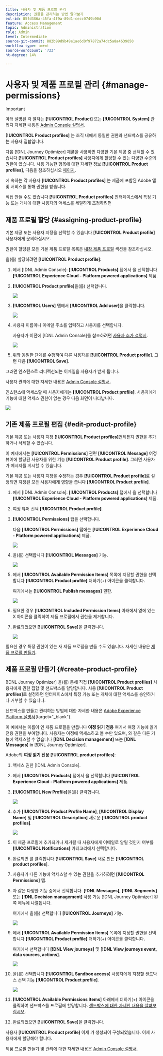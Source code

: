 ```yaml
---
title: 사용자 및 제품 프로필 관리
description: 권한을 관리하는 방법 알아보기
exl-id: 85fd386a-45fa-4f9a-89d1-cecc0749b90d
feature: Access Management
topic: Administration
role: Admin
level: Intermediate
source-git-commit: 882b99d9b49e1ae6d0f97872a74dc5a8a4639050
workflow-type: tm+mt
source-wordcount: '723'
ht-degree: 14%

---
```


# 사용자 및 제품 프로필 관리 {#manage-permissions}

>[!IMPORTANT]
>
> 아래 설명된 각 절차는 **[!UICONTROL Product]** 또는 **[!UICONTROL System]** 관리자 자세한 내용은 [Admin Console 설명서](https://helpx.adobe.com/enterprise/admin-guide.html/enterprise/using/admin-roles.ug.html).

**[!UICONTROL Product profiles]** 는 조직 내에서 동일한 권한과 샌드박스를 공유하는 사용자 집합입니다.

다음 [!DNL Journey Optimizer] 제품을 사용하면 다양한 기본 제공 중 선택할 수 있습니다 **[!UICONTROL Product profiles]** 사용자에게 할당할 수 있는 다양한 수준의 권한이 있습니다. 사용 가능한 항목에 대한 자세한 정보 **[!UICONTROL Product profiles]**, 다음을 참조하십시오 [페이지](ootb-product-profiles.md).

에 속하는 각 사용자 **[!UICONTROL Product profiles]** 는 제품에 포함된 Adobe 앱 및 서비스를 통해 권한을 받습니다.

직접 만들 수도 있습니다 **[!UICONTROL Product profiles]** 인터페이스에서 특정 기능 또는 개체에 대한 사용자의 액세스를 세밀하게 조정하려면

## 제품 프로필 할당 {#assigning-product-profile}

기본 제공 또는 사용자 지정을 선택할 수 있습니다 **[!UICONTROL Product profile]** 사용자에게 문의하십시오.

권한이 할당된 모든 기본 제품 프로필 목록은 [내장 제품 프로필](ootb-product-profiles.md) 섹션을 참조하십시오.

을(를) 할당하려면 **[!UICONTROL Product profile]**:

1. 에서 [!DNL Admin Console]: **[!UICONTROL Products]** 탭에서 을 선택합니다 **[!UICONTROL Experience Cloud - Platform powered applications]** 제품.

1. **[!UICONTROL Product profile]**&#x200B;을(를) 선택합니다. 

   ![](assets/do-not-localize/access_control_2.png)

1. **[!UICONTROL Users]** 탭에서 **[!UICONTROL Add user]**&#x200B;을 클릭합니다.

   ![](assets/do-not-localize/access_control_3.png)

1. 사용자 이름이나 이메일 주소를 입력하고 사용자를 선택합니다.

   사용자가 이전에 [!DNL Admin Console]를 참조하려면 [사용자 추가 설명서](https://helpx.adobe.com/enterprise/admin-guide.html/enterprise/using/manage-users-individually.ug.html#add-users).

   ![](assets/do-not-localize/access_control_4.png)

1. 위와 동일한 단계를 수행하여 다른 사용자를 **[!UICONTROL Product profile]**. 그런 다음 **[!UICONTROL Save]**.

그러면 인스턴스로 리디렉션되는 이메일을 사용자가 받게 됩니다.

사용자 관리에 대한 자세한 내용은 [Admin Console 설명서](https://helpx.adobe.com/enterprise/admin-guide.html/enterprise/using/manage-users-individually.ug.html).

인스턴스에 액세스할 때 사용자에게는 **[!UICONTROL Product profile]**. 사용자에게 기능에 대한 액세스 권한이 없는 경우 다음 화면이 나타납니다.

![](assets/do-not-localize/access_control_1.png)

## 기존 제품 프로필 편집 {#edit-product-profile}

기본 제공 또는 사용자 지정 **[!UICONTROL Product profiles]**&#x200B;언제든지 권한을 추가하거나 삭제할 수 있습니다.

이 예제에서는 **[!UICONTROL Permissions]** 관련 **[!UICONTROL Message]** 여정 뷰어에 할당된 사용자를 위한 기능 **[!UICONTROL Product profile]**. 그러면 사용자가 메시지를 게시할 수 있습니다.

기본 제공 또는 사용자 지정을 수정하는 경우 **[!UICONTROL Product profile]**&#x200B;로 설정되면 지정된 모든 사용자에게 영향을 줍니다 **[!UICONTROL Product profile]**.

1. 에서 [!DNL Admin Console]: **[!UICONTROL Products]** 탭에서 을 선택합니다 **[!UICONTROL Experience Cloud - Platform powered applications]** 제품.

1. 여정 뷰어 선택 **[!UICONTROL Product profile]**.

1. **[!UICONTROL Permissions]** 탭을 선택합니다. 

   다음 **[!UICONTROL Permissions]** 탭에는 **[!UICONTROL Experience Cloud - Platform powered applications]** 제품.

   ![](assets/do-not-localize/access_control_5.png)

1. 을(를) 선택합니다 **[!UICONTROL Messages]** 기능.

   ![](assets/do-not-localize/access_control_6.png)

1. 에서 **[!UICONTROL Available Permission Items]** 목록에 지정할 권한을 선택합니다 **[!UICONTROL Product profile]** 더하기(+) 아이콘을 클릭합니다.

   여기에서는 **[!UICONTROL Publish messages]** 권한.

   ![](assets/do-not-localize/access_control_7.png)

1. 필요한 경우 **[!UICONTROL Included Permission Items]** 아래에서 옆에 있는 X 아이콘을 클릭하여 제품 프로필에서 권한을 제거합니다.

1. 완료되었으면 **[!UICONTROL Save]**&#x200B;을 클릭합니다.

   ![](assets/do-not-localize/access_control_8.png)

필요한 경우 특정 권한이 있는 새 제품 프로필을 만들 수도 있습니다. 자세한 내용은 [제품 프로필 만들기](#create-product-profile).

## 제품 프로필 만들기 {#create-product-profile}

[!DNL Journey Optimizer] 을(를) 통해 직접 **[!UICONTROL Product profiles]** 사용자에게 권한 집합 및 샌드박스를 할당합니다. 사용 **[!UICONTROL Product profiles]**&#x200B;로 설정하면 인터페이스에서 특정 기능 또는 개체에 대한 액세스를 승인하거나 거부할 수 있습니다.

샌드박스를 만들고 관리하는 방법에 대한 자세한 내용은 [Adobe Experience Platform 설명서](https://experienceleague.adobe.com/docs/experience-platform/sandbox/ui/user-guide.html?lang=ko-KR){target=&quot;_blank&quot;}.

이 예에서는 이름이 인 제품 프로필을 만듭니다 **여정 읽기 전용** 여기서 여정 기능에 읽기 전용 권한을 부여합니다. 사용자는 여정에 액세스하고 볼 수만 있으며, 와 같은 다른 기능에 액세스할 수 없습니다 **[!DNL  Decision management]** 또는 **[!DNL Messages]** in [!DNL Journey Optimizer].

Adobe의 **여정 읽기 전용** **[!UICONTROL product profiles]**:

1. 액세스 권한 [!DNL Admin Console].

1. 에서 **[!UICONTROL Products]** 탭에서 을 선택합니다 **[!UICONTROL Experience Cloud - Platform powered applications]** 제품.

1. **[!UICONTROL New Profile]**&#x200B;을(를) 클릭합니다.

   ![](assets/do-not-localize/access_control_9.png)

1. 추가 **[!UICONTROL Product Profile Name]**, **[!UICONTROL Display Name]** 및 **[!UICONTROL Description]** 새로운 **[!UICONTROL product profiles]**.

   ![](assets/do-not-localize/access_control_10.png)

1. 이 제품 프로필에 추가되거나 제거될 때 사용자에게 이메일로 알릴 것인지 여부를 **[!UICONTROL Notifications]** 카테고리에서 선택합니다.

1. 완료되면 를 클릭합니다 **[!UICONTROL Save]** 새로 만든 **[!UICONTROL product profiles]**.

1. 사용자가 다른 기능에 액세스할 수 있는 권한을 추가하려면 **[!UICONTROL Permissions]** 탭.

1. 과 같은 다양한 기능 중에서 선택합니다. **[!DNL Messages]**, **[!DNL Segments]** 또는 **[!DNL Decision management]** 사용 가능 [!DNL Journey Optimizer] 왼쪽 메뉴에 나열됩니다.

   여기에서 을(를) 선택합니다 **[!UICONTROL Journeys]** 기능.

   ![](assets/do-not-localize/access_control_11.png)

1. 에서 **[!UICONTROL Available Permission Items]** 목록에 지정할 권한을 선택합니다 **[!UICONTROL Product profile]** 더하기(+) 아이콘을 클릭합니다.

   여기에서 선택합니다 **[!DNL View journeys]** 및 **[!DNL View journeys event, data sources, actions]**.

   ![](assets/do-not-localize/access_control_12.png)

1. 을(를) 선택합니다 **[!UICONTROL Sandbox access]** 사용자에게 지정할 샌드박스 선택 기능 **[!UICONTROL Product profile]**.

   ![](assets/do-not-localize/access_control_13.png)

1. **[!UICONTROL Available Permissions Items]** 아래에서 더하기(+) 아이콘을 클릭하여 샌드박스를 프로필에 할당합니다. [샌드박스에 대한 자세한 내용을 살펴보십시오](sandboxes.md).

1. 완료되었으면 **[!UICONTROL Save]**&#x200B;을 클릭합니다.

사용자 **[!UICONTROL Product profile]** 이제 가 생성되어 구성되었습니다. 이제 사용자에게 할당해야 합니다.

제품 프로필 만들기 및 관리에 대한 자세한 내용은 [Admin Console 설명서](https://helpx.adobe.com/enterprise/admin-guide.html/enterprise/using/manage-product-profiles.ug.html).
